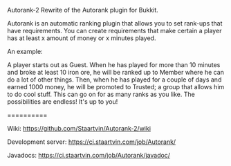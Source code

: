 Autorank-2
Rewrite of the Autorank plugin for Bukkit.

Autorank is an automatic ranking plugin that allows you to set rank-ups that have requirements. You can create requirements that make certain a player has at least x amount of money or x minutes played.

An example:

A player starts out as Guest. When he has played for more than 10 minutes and broke at least 10 iron ore, he will be ranked up to Member where he can do a lot of other things. Then, when he has played for a couple of days and earned 1000 money, he will be promoted to Trusted; a group that allows him to do cool stuff. This can go on for as many ranks as you like. The possibilities are endless! It's up to you!

==========

Wiki: https://github.com/Staartvin/Autorank-2/wiki

Development server: https://ci.staartvin.com/job/Autorank/

Javadocs: https://ci.staartvin.com/job/Autorank/javadoc/
